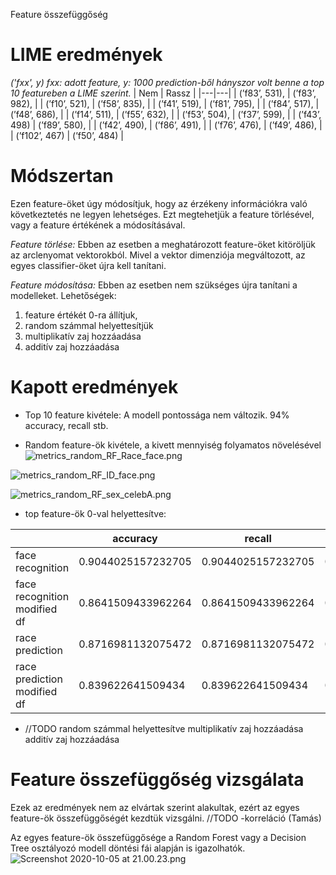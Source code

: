 Feature összefüggőség

# LIME eredmények
*('fxx', y) 
fxx: adott feature, y: 1000 prediction-ből hányszor volt benne a top 10 featureben a LIME szerint.*
| Nem | Rassz | 
|---|---|
| (’f83’, 531), | (’f83’, 982), | 
| (’f10’, 521), | (’f58’, 835), |
| (’f41’, 519), | (’f81’, 795), |
| (’f84’, 517), | (’f48’, 686), | 
| (’f14’, 511), | (’f55’, 632), |
| (’f53’, 504), | (’f37’, 599), |
| (’f43’, 498)  | (’f89’, 580), | 
| (’f42’, 490), | (’f86’, 491), |
| (’f76’, 476), | (’f49’, 486), |
| (’f102’, 467) | (’f50’, 484)  |

# **Módszertan**
Ezen feature-öket úgy módosítjuk, hogy az érzékeny információkra való következtetés ne legyen lehetséges. Ezt megtehetjük a feature törlésével, vagy a feature értékének a módosításával.

*Feature törlése:* Ebben az esetben a meghatározott feature-öket kitöröljük az arclenyomat vektorokból. Mivel a vektor dimenziója megváltozott, az egyes classifier-öket újra kell tanítani. 

*Feature módosítása:* Ebben az esetben nem szükséges újra tanítani a modelleket. 
Lehetőségek: 
1. feature értékét 0-ra állítjuk,
2. random számmal helyettesítjük
3. multiplikatív zaj hozzáadása
4. additív zaj hozzáadása

# **Kapott eredmények**

- Top 10 feature kivétele: A modell pontossága nem változik. 94% accuracy, recall stb. 

- Random feature-ök kivétele, a kivett mennyiség folyamatos növelésével 
![metrics_random_RF_Race_face.png](../_resources/c1f46d7e27af4e4ebfff25976e9310d8.png)


![metrics_random_RF_ID_face.png](../_resources/5ceffc66a67a456e980ea3438da4fb2d.png)



![metrics_random_RF_sex_celebA.png](../_resources/28ff072307cc4597a97cd65603fbda6f.png)

- top feature-ök 0-val helyettesítve:

|   |  accuracy | recall  |  f1  |
|---|---|---|---|
| face recognition |0.9044025157232705|0.9044025157232705 |0.9019326921097836|
| face recognition modified df |0.8641509433962264|0.8641509433962264|0.8731651798163765|
| race prediction |0.8716981132075472 |0.8716981132075472|0.8654302124955726|
| race prediction modified df| 0.839622641509434|0.839622641509434|0.8454371824252951|

- //TODO
random számmal helyettesítve
multiplikatív zaj hozzáadása
additív zaj hozzáadása


# Feature összefüggőség vizsgálata
Ezek az eredmények nem az elvártak szerint alakultak, ezért az egyes feature-ök összefüggőségét kezdtük vizsgálni. 
//TODO -korreláció (Tamás)

Az egyes feature-ök összefüggősége a Random Forest vagy a Decision Tree osztályozó modell döntési fái alapján is igazolhatók. 
![Screenshot 2020-10-05 at 21.00.23.png](../_resources/50688d13e7dc4d91ada297ed049f3109.png)







